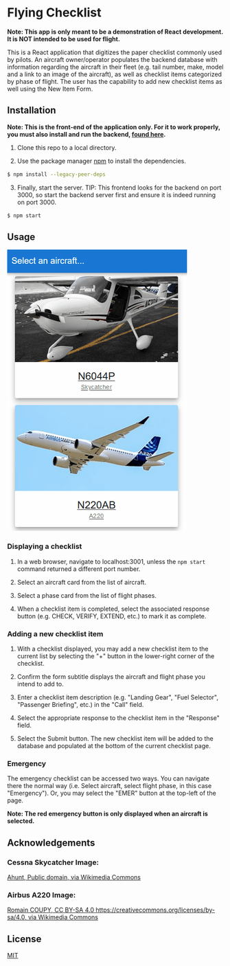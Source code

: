 # Flying Checklist

**Note: This app is only meant to be a demonstration of React development. It is NOT intended to be used for flight.**

This is a React application that digitizes the paper checklist commonly used by pilots. An aircraft owner/operator populates the backend database with information regarding the aircraft in their fleet (e.g. tail number, make, model and a link to an image of the aircraft), as well as checklist items categorized by phase of flight. The user has the capability to add new checklist items as well using the New Item Form.

## Installation

**Note: This is the front-end of the application only. For it to work properly, you must also install and run the backend, [found here](https://github.com/NicMortelliti/checklist-backend).**

1. Clone this repo to a local directory.

2. Use the package manager [npm](https://www.npmjs.com/) to install the dependencies.

```bash
$ npm install --legacy-peer-deps
```

3. Finally, start the server. TIP: This frontend looks for the backend on port 3000, so start the backend server first and ensure it is indeed running on port 3000.

```bash
$ npm start
```

## Usage

![Usage demo](assets/screencasts/UsageDemo.gif)

### Displaying a checklist

1. In a web browser, navigate to localhost:3001, unless the `npm start` command returned a different port number.

2. Select an aircraft card from the list of aircraft.

3. Select a phase card from the list of flight phases.

4. When a checklist item is completed, select the associated response button (e.g. CHECK, VERIFY, EXTEND, etc.) to mark it as complete.

### Adding a new checklist item

1. With a checklist displayed, you may add a new checklist item to the current list by selecting the "+" button in the lower-right corner of the checklist.

2. Confirm the form subtitle displays the aircraft and flight phase you intend to add to.

3. Enter a checklist item description (e.g. "Landing Gear", "Fuel Selector", "Passenger Briefing", etc.) in the "Call" field.

4. Select the appropriate response to the checklist item in the "Response" field.

5. Select the Submit button. The new checklist item will be added to the database and populated at the bottom of the current checklist page.

### Emergency

The emergency checklist can be accessed two ways. You can navigate there the normal way (i.e. Select aircraft, select flight phase, in this case "Emergency"). Or, you may select the "EMER" button at the top-left of the page.

**Note: The red emergency button is only displayed when an aircraft is selected.**

## Acknowledgements

### Cessna Skycatcher Image:

[Ahunt, Public domain, via Wikimedia Commons](https://upload.wikimedia.org/wikipedia/commons/thumb/4/4b/Cessna_162_Skycatcher_N5201K_0998.JPG/320px-Cessna_162_Skycatcher_N5201K_0998.JPG)

### Airbus A220 Image:

[Romain COUPY, CC BY-SA 4.0 <https://creativecommons.org/licenses/by-sa/4.0>, via Wikimedia Commons](https://upload.wikimedia.org/wikipedia/commons/thumb/8/8c/Airbus_A220-300.jpg/320px-Airbus_A220-300.jpg)

## License

[MIT](https://choosealicense.com/licenses/mit/)
